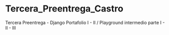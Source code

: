 # Tercera_Preentrega_Castro
Tercera Preentrega - Django Portafolio I - II / Playground intermedio parte I - II - III
